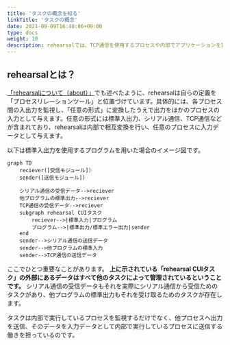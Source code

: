 ```yaml
---
title: 'タスクの概念を知る'
linkTitle: 'タスクの概念'
date: 2021-09-09T16:48:06+09:00
type: docs
weight: 10
description: rehearsalでは、TCP通信を使用するプロセスや内部でアプリケーションを実行するプロセスをそれぞれ一つの「タスク」という単位で分割し、実行および入出力の監視を行っています。この章ではrehearsal内部におけるタスクの管理、監視、実行のプロセスを紹介します。
---
```


## rehearsalとは？

[「rehearsalについて（about）」](/about/#rehearsal-%E3%81%AB%E3%81%A4%E3%81%84%E3%81%A6)でも述べたように、rehearsalは自らの定義を「プロセスリレーションツール」と位置づけています。具体的には、各プロセス間の入出力を監視し、「任意の形式」に変換したうえで出力をほかのプロセスの入力として与えます。任意の形式には標準入出力、シリアル通信、TCP通信などが含まれており、rehearsalは内部で相互変換を行い、任意のプロセスに入力データとして与えます。

以下は標準入出力を使用するプログラムを用いた場合のイメージ図です。
```mermaid
graph TD
    reciever([受信モジュール])
    sender([送信モジュール])

    シリアル通信の受信データ-->reciever
    他プログラムの標準出力-->reciever
    TCP通信の受信データ-->reciever
    subgraph rehearsal CUIタスク
        reciever-->|標準入力|プログラム
        プログラム-->|標準出力/標準エラー出力|sender
    end
    sender-->シリアル通信の送信データ
    sender-->他プログラムの標準入力
    sender-->TCP通信の送信データ
```
ここでひとつ重要なことがあります。 **上に示されている「rehearsal CUIタスク」の外部にあるデータはすべて他のタスクによって管理されているということです。** シリアル通信の受信データもそれを実際にシリアル通信から受信ためのタスクがあり、他プログラムの標準出力もそれを受け取るためのタスクが存在します。

タスクは内部で実行しているプロセスを監視するだけでなく、他プロセスへ出力を送信、そのデータを入力データとして内部で実行しているプロセスに送信する働きを担っているのです。

